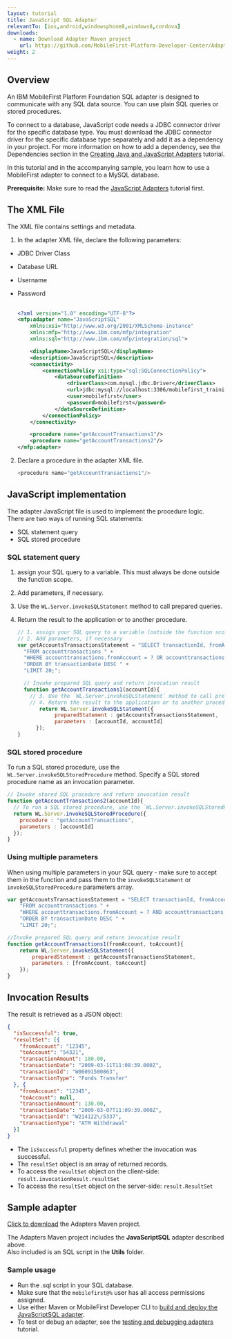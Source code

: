 ```yaml
---
layout: tutorial
title: JavaScript SQL Adapter
relevantTo: [ios,android,windowsphone8,windows8,cordova]
downloads:
  - name: Download Adapter Maven project
    url: https://github.com/MobileFirst-Platform-Developer-Center/Adapters/tree/release80
weight: 2
---
```


## Overview
An IBM MobileFirst Platform Foundation SQL adapter is designed to communicate with any SQL data source. You can use plain SQL queries or stored procedures.

To connect to a database, JavaScript code needs a JDBC connector driver for the specific database type. You must download the JDBC connector driver for the specific database type separately and add it as a dependency in your project. For more information on how to add a dependency, see the Dependencies section in the [Creating Java and JavaScript Adapters](../../creating-adapters/#dependencies) tutorial.

In this tutorial and in the accompanying sample, you learn how to use a MobileFirst adapter to connect to a MySQL database.

**Prerequisite:** Make sure to read the [JavaScript Adapters](../) tutorial first.

## The XML File
The XML file contains settings and metadata.

1. In the adapter XML file, declare the following parameters:
 * JDBC Driver Class
 * Database URL
 * Username
 * Password<br/><br/>

    ```xml
    <?xml version="1.0" encoding="UTF-8"?>
    <mfp:adapter name="JavaScriptSQL"
    	xmlns:xsi="http://www.w3.org/2001/XMLSchema-instance"
    	xmlns:mfp="http://www.ibm.com/mfp/integration"
    	xmlns:sql="http://www.ibm.com/mfp/integration/sql">

    	<displayName>JavaScriptSQL</displayName>
    	<description>JavaScriptSQL</description>
    	<connectivity>
    		<connectionPolicy xsi:type="sql:SQLConnectionPolicy">
    			<dataSourceDefinition>
    				<driverClass>com.mysql.jdbc.Driver</driverClass>
    				<url>jdbc:mysql://localhost:3306/mobilefirst_training</url>
    			    <user>mobilefirst</user>
        			<password>mobilefirst</password>
    			</dataSourceDefinition>
    		</connectionPolicy>
    	</connectivity>

    	<procedure name="getAccountTransactions1"/>
    	<procedure name="getAccountTransactions2"/>
    </mfp:adapter>
    ```

2. Declare a procedure in the adapter XML file.

    ```js
    <procedure name="getAccountTransactions1"/>
    ```

## JavaScript implementation
The adapter JavaScript file is used to implement the procedure logic.  
There are two ways of running SQL statements:

* SQL statement query
* SQL stored procedure

### SQL statement query
1. assign your SQL query to a variable. This must always be done outside the function scope.
2. Add parameters, if necessary.
3. Use the `WL.Server.invokeSQLStatement` method to call prepared queries.
4. Return the result to the application or to another procedure.

      ```js
      // 1. assign your SQL query to a variable (outside the function scope)
      // 2. Add parameters, if necessary
      var getAccountsTransactionsStatement = "SELECT transactionId, fromAccount, toAccount, transactionDate, transactionAmount, transactionType " +
        "FROM accounttransactions " +
        "WHERE accounttransactions.fromAccount = ? OR accounttransactions.toAccount = ? " +
        "ORDER BY transactionDate DESC " +
        "LIMIT 20;";

        // Invoke prepared SQL query and return invocation result
        function getAccountTransactions1(accountId){
          // 3. Use the `WL.Server.invokeSQLStatement` method to call prepared queries
          // 4. Return the result to the application or to another procedure.
	         return WL.Server.invokeSQLStatement({
		          preparedStatement : getAccountsTransactionsStatement,
		          parameters : [accountId, accountId]
	        });
      }
      ```       

### SQL stored procedure
To run a SQL stored procedure, use the `WL.Server.invokeSQLStoredProcedure` method. Specify a SQL stored procedure name as an invocation parameter.

```js
// Invoke stored SQL procedure and return invocation result
function getAccountTransactions2(accountId){
  // To run a SQL stored procedure, use the `WL.Server.invokeSQLStoredProcedure` method
  return WL.Server.invokeSQLStoredProcedure({
    procedure : "getAccountTransactions",
    parameters : [accountId]
  });
}
```  

### Using multiple parameters
When using multiple parameters in your SQL query - make sure to accept them in the function and pass them to the `invokeSQLStatement` or `invokeSQLStoredProcedure` parameters array.

```js
var getAccountsTransactionsStatement = "SELECT transactionId, fromAccount, toAccount, transactionDate, transactionAmount, transactionType " +
	"FROM accounttransactions " +
	"WHERE accounttransactions.fromAccount = ? AND accounttransactions.toAccount = ? " +
	"ORDER BY transactionDate DESC " +
	"LIMIT 20;";

//Invoke prepared SQL query and return invocation result
function getAccountTransactions1(fromAccount, toAccount){
	return WL.Server.invokeSQLStatement({
		preparedStatement : getAccountsTransactionsStatement,
		parameters : [fromAccount, toAccount]
	});
}

```

## Invocation Results
The result is retrieved as a JSON object:

```json
{
  "isSuccessful": true,
  "resultSet": [{
    "fromAccount": "12345",
    "toAccount": "54321",
    "transactionAmount": 180.00,
    "transactionDate": "2009-03-11T11:08:39.000Z",
    "transactionId": "W06091500863",
    "transactionType": "Funds Transfer"
  }, {
    "fromAccount": "12345",
    "toAccount": null,
    "transactionAmount": 130.00,
    "transactionDate": "2009-03-07T11:09:39.000Z",
    "transactionId": "W214122\/5337",
    "transactionType": "ATM Withdrawal"
  }]
}
```
* The `isSuccessful` property defines whether the invocation was successful.
* The `resultSet` object is an array of returned records.
 * To access the `resultSet` object on the client-side: `result.invocationResult.resultSet`
 * To access the `resultSet` object on the server-side: `result.ResultSet`

## Sample adapter
[Click to download](https://github.com/MobileFirst-Platform-Developer-Center/Adapters) the Adapters Maven project.

The Adapters Maven project includes the **JavaScriptSQL** adapter described above.  
Also included is an SQL script in the **Utils** folder.

### Sample usage
* Run the .sql script in your SQL database.
* Make sure that the `mobilefirst@%` user has all access permissions assigned.
* Use either Maven or MobileFirst Developer CLI to [build and deploy the JavaScriptSQL adapter](../../creating-adapters/).
* To test or debug an adapter, see the [testing and debugging adapters](../../testing-and-debugging-adapters) tutorial.
